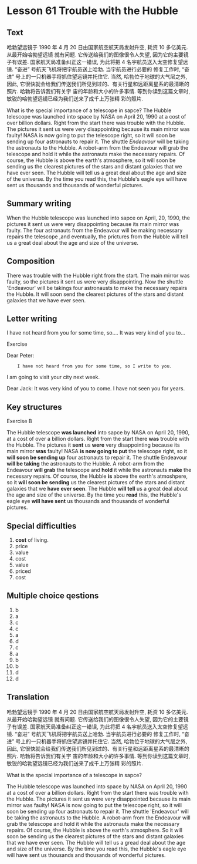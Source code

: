 # Lesson 61 Trouble with the Hubble

## Text

哈勃望远镜于 1990 年 4 月 20 日由国家航空航天局发射升空, 耗资 10 多亿美元. 从最开始哈勃望远镜
就有问题. 它传送给我们的图像很令人失望, 因为它的主要镜子有误差. 国家航天局准备纠正这一错误,
为此将把 4 名宇航员送入太空修复望远镜. “奋进” 号航天飞机将把宇航员送上哈勃. 当宇航员进行必要的
修复工作时, “奋进” 号上的一只机器手将抓住望远镜并托住它. 当然, 哈勃位于地球的大气层之外, 因此,
它很快就会给我们传送我们所见到过的、有关行星和远距离星系的最清晰的照片. 哈勃将告诉我们有关宇
宙的年龄和大小的许多事情. 等到你读到这篇文章时, 敏锐的哈勃望远镜已经为我们送来了成千上万张精
彩的照片.

What is the special importance of a telescope in sapce?
The Hubble telescope was launched into space by NASA on April 20, 1990 at a cost of over billion dollars.
Right from the start there was trouble with the Hubble.
The pictures it sent us were very disappointing because its main mirror was faulty!
NASA is now going to put the telescope right, so it will soon be sending up four astronauts to repair it.
The shuttle *Endeavour* will be taking the astronauts to the Hubble.
A robot-arm from the Endeavour will grab the telescope and hold it while the astronauts make the necessary repairs.
Of course, the Hubble is above the earth's atmosphere, so it will soon be sending us the clearest pictures of the stars and distant galaxies that we have ever seen.
The Hubble will tell us a great deal about the age and size of the universe.
By the time you read this, the Hubble's eagle eye will have sent us thousands and thousands of wonderful pictures.

## Summary writing

When the Hubble telescope was launched into sapce on April, 20, 1990, the pictures it sent us were very disappointing because its main mirror was faulty.
The four astronauts from the Endeavour will be making necessary repairs the telescope ,and eventually, the prictures from the Hubble will tell us a great deal about the age and size of the universe.

## Composition

There was trouble with the Hubble right from the start.
The main mirror was faulty, so the pictures it sent us were very disappointing.
Now the shuttle 'Endeavour' will be takings four astronausts to make the necessary repairs the Hubble.
It will soon send the clearest pictures  of the stars and distant galaxies that we have ever seen.

## Letter writing

I have not heard from you for some time, so....
It was very kind of you to...

Exercise

Dear Peter:

        I have not heard from you for some time, so I write to you.
I am going to visit your city next week.

Dear Jack:
        It was very kind of you to come.
I have not seen you for years.

## Key structures

Exercise B

The Hubble telescope **was launched** into sapce by NASA on April 20, 1990, at a cost of over a billion dollars. Right from the start there **was** trouble with the Hubble. The pictures it **sent** us **were** very disappointing because its main mirror **was** faulty! NASA  **is now going to  put** the telescope right, so it  **will soon be sending up** four astronauts to repair it. The shuttle Endeavour **will be taking** the astronauts to the Hubble. A robot-arm from the Endeavour **will grab** the telescope and **hold** it while the astronauts **make** the necessary repairs. Of course, the Hubble **is** above the earth's atmoshpere, so it  **will soon be sending** us the clearest pictures of the stars and distant galaxies that we **have ever seen**. The Hubble **will tell** us a great deal about the age and size of the universe. By the time you **read** this, the Hubble's eagle eye **will have sent** us thousands and thousands of wonderful pictures.

## Special difficulties

1. **cost** of living.
2. price
3. value
4. cost
5. value
6. priced
7. cost

## Multiple choice qestions

1. b
2. a
3. c
4. c
5. a
6. d
7. c
8. a
9. b
10. b
11. d
12. d

## Translation

哈勃望远镜于 1990 年 4 月 20 日由国家航空航天局发射升空, 耗资 10 多亿美元. 从最开始哈勃望远镜
就有问题. 它传送给我们的图像很令人失望, 因为它的主要镜子有误差. 国家航天局准备纠正这一错误,
为此将把 4 名宇航员送入太空修复望远镜. “奋进” 号航天飞机将把宇航员送上哈勃. 当宇航员进行必要的
修复工作时, “奋进” 号上的一只机器手将抓住望远镜并托住它. 当然, 哈勃位于地球的大气层之外, 因此,
它很快就会给我们传送我们所见到过的、有关行星和远距离星系的最清晰的照片. 哈勃将告诉我们有关宇
宙的年龄和大小的许多事情. 等到你读到这篇文章时, 敏锐的哈勃望远镜已经为我们送来了成千上万张精
彩的照片.

What is the special importance of a telescope in sapce?

The Hubble telescope was launched into space by NASA on April 20, 1990 at a cost of over a  billion dollars.
Right from the start there was trouble with the Hubble.
The pictures it sent us were very disappointed because its main mirror was faulty!
NASA is now  going to put the telescope right, so it will soon be sending up four astronauts to repair it.
The shuttle 'Endeavour' will be taking the astronauts to the Hubble.
A robot-arm from the Endeavour will grab the telescope and hold it while the astronauts make the necessary repairs.
Of course, the Hubble is above the earth's atmosphere.
So it will soon be sending us  the clearest pictures of the stars and distant galaxies that we have ever seen.
The Hubble will tell us  a gread deal  about the age and size  of  the universe.
By the time you read this, the Hubble's eagle eye will have sent us thousands and thousands of wonderful pictures.